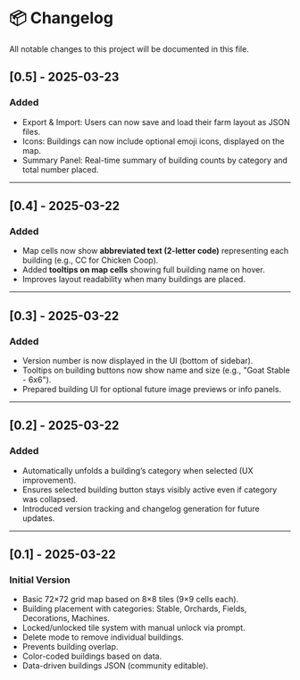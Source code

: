 # 📦 Changelog

All notable changes to this project will be documented in this file.

## [0.5] - 2025-03-23
### Added
- Export & Import: Users can now save and load their farm layout as JSON files.
- Icons: Buildings can now include optional emoji icons, displayed on the map.
- Summary Panel: Real-time summary of building counts by category and total number placed.

---
## [0.4] - 2025-03-22
### Added
- Map cells now show **abbreviated text (2-letter code)** representing each building (e.g., CC for Chicken Coop).
- Added **tooltips on map cells** showing full building name on hover.
- Improves layout readability when many buildings are placed.

---
## [0.3] - 2025-03-22
### Added
- Version number is now displayed in the UI (bottom of sidebar).
- Tooltips on building buttons now show name and size (e.g., "Goat Stable - 6x6").
- Prepared building UI for optional future image previews or info panels.

---

## [0.2] - 2025-03-22
### Added
- Automatically unfolds a building’s category when selected (UX improvement).
- Ensures selected building button stays visibly active even if category was collapsed.
- Introduced version tracking and changelog generation for future updates.

---

## [0.1] - 2025-03-22
### Initial Version
- Basic 72×72 grid map based on 8×8 tiles (9×9 cells each).
- Building placement with categories: Stable, Orchards, Fields, Decorations, Machines.
- Locked/unlocked tile system with manual unlock via prompt.
- Delete mode to remove individual buildings.
- Prevents building overlap.
- Color-coded buildings based on data.
- Data-driven buildings JSON (community editable).
